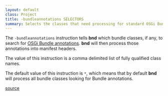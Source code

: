 ```yaml
---
layout: default
class: Project
title: -bundleannotations SELECTORS
summary: Selects the classes that need processing for standard OSGi Bundle annotations.
---
```


The `-bundleannotations` instruction tells **bnd** which bundle classes, if any, to search for [OSGi Bundle annotations](https://osgi.org/specification/osgi.core/7.0.0/framework.api.html#org.osgi.annotation.bundle). **bnd** will then process those annotations into manifest headers.

The value of this instruction is a comma delimited list of fully qualified class names.

The default value of this instruction is `*`, which means that by default **bnd** will process all bundle classes looking for Bundle annotations.

[source](https://github.com/bndtools/bnd/blob/master/biz.aQute.bndlib/src/aQute/bnd/osgi/AnnotationHeaders.java)
